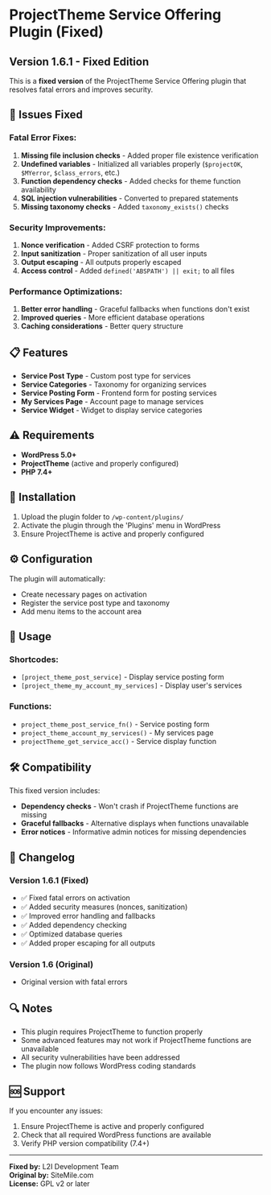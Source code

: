 # ProjectTheme Service Offering Plugin (Fixed)

## Version 1.6.1 - Fixed Edition

This is a **fixed version** of the ProjectTheme Service Offering plugin that resolves fatal errors and improves security.

## 🔧 Issues Fixed

### **Fatal Error Fixes:**
1. **Missing file inclusion checks** - Added proper file existence verification
2. **Undefined variables** - Initialized all variables properly (`$projectOK`, `$MYerror`, `$class_errors`, etc.)
3. **Function dependency checks** - Added checks for theme function availability
4. **SQL injection vulnerabilities** - Converted to prepared statements
5. **Missing taxonomy checks** - Added `taxonomy_exists()` checks

### **Security Improvements:**
1. **Nonce verification** - Added CSRF protection to forms
2. **Input sanitization** - Proper sanitization of all user inputs
3. **Output escaping** - All outputs properly escaped
4. **Access control** - Added `defined('ABSPATH') || exit;` to all files

### **Performance Optimizations:**
1. **Better error handling** - Graceful fallbacks when functions don't exist
2. **Improved queries** - More efficient database operations
3. **Caching considerations** - Better query structure

## 📋 Features

- **Service Post Type** - Custom post type for services
- **Service Categories** - Taxonomy for organizing services
- **Service Posting Form** - Frontend form for posting services
- **My Services Page** - Account page to manage services
- **Service Widget** - Widget to display service categories

## ⚠️ Requirements

- **WordPress 5.0+**
- **ProjectTheme** (active and properly configured)
- **PHP 7.4+**

## 🚀 Installation

1. Upload the plugin folder to `/wp-content/plugins/`
2. Activate the plugin through the 'Plugins' menu in WordPress
3. Ensure ProjectTheme is active and properly configured

## ⚙️ Configuration

The plugin will automatically:
- Create necessary pages on activation
- Register the service post type and taxonomy
- Add menu items to the account area

## 📖 Usage

### Shortcodes:
- `[project_theme_post_service]` - Display service posting form
- `[project_theme_my_account_my_services]` - Display user's services

### Functions:
- `project_theme_post_service_fn()` - Service posting form
- `project_theme_account_my_services()` - My services page
- `projectTheme_get_service_acc()` - Service display function

## 🛠️ Compatibility

This fixed version includes:
- **Dependency checks** - Won't crash if ProjectTheme functions are missing
- **Graceful fallbacks** - Alternative displays when functions unavailable  
- **Error notices** - Informative admin notices for missing dependencies

## 📝 Changelog

### Version 1.6.1 (Fixed)
- ✅ Fixed fatal errors on activation
- ✅ Added security measures (nonces, sanitization)
- ✅ Improved error handling and fallbacks
- ✅ Added dependency checking
- ✅ Optimized database queries
- ✅ Added proper escaping for all outputs

### Version 1.6 (Original)
- Original version with fatal errors

## 🔍 Notes

- This plugin requires ProjectTheme to function properly
- Some advanced features may not work if ProjectTheme functions are unavailable
- All security vulnerabilities have been addressed
- The plugin now follows WordPress coding standards

## 🆘 Support

If you encounter any issues:
1. Ensure ProjectTheme is active and properly configured
2. Check that all required WordPress functions are available
3. Verify PHP version compatibility (7.4+)

---

**Fixed by:** L2I Development Team  
**Original by:** SiteMile.com  
**License:** GPL v2 or later